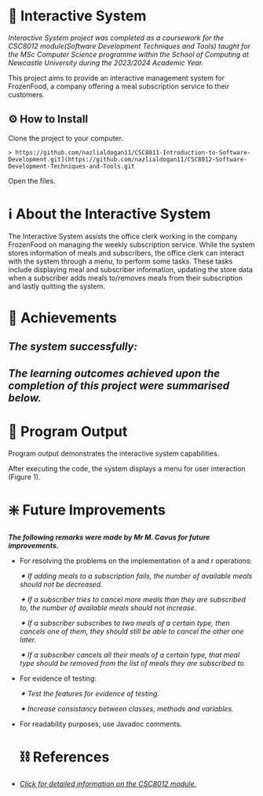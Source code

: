 # 🍜 Interactive System

*Interactive System project was completed as a coursework for the CSC8012 module(Software Development Techniques and Tools) taught for the MSc Computer Science programme within the School of Computing at Newcastle University during the 2023/2024 Academic Year.*

This project aims to provide an interactive management system for FrozenFood, a company offering a meal subscription service to their customers.

## ⚙️ How to Install 

Clone the project to your computer.

```
> https://github.com/nazlialdogan11/CSC8011-Introduction-to-Software-Development.git](https://github.com/nazlialdogan11/CSC8012-Software-Development-Techniques-and-Tools.git
```

Open the files.

# ℹ About the Interactive System

The Interactive System assists the office clerk working in the company FrozenFood on managing the weekly subscription service. While the system stores information of meals and subscribers, the office clerk can interact with the system through a menu, to perform some tasks. These tasks include displaying meal and subscriber information, updating the store data when a subscriber adds meals to/removes meals from their subscription and lastly quitting the system.

# 🔖 Achievements

***The system successfully:***
- 
  
***The learning outcomes achieved upon the completion of this project were summarised below.***
- 

# 📄 Program Output

Program output demonstrates the interactive system capabilities.

After executing the code, the system displays a menu for user interaction (Figure 1).

# ❇️ Future Improvements

***The following remarks were made by Mr M. Cavus for future improvements.***

- For resolving the problems on the implementation of a and r operations:

    _✦ If adding meals to a subscription fails, the number of available meals should not be decreased._
  
    _✦ If a subscriber tries to cancel more meals than they are subscribed to, the number of available
meals should not increase._

    _✦ If a subscriber subscribes to two meals of a certain type, then cancels one of them, they should
still be able to cancel the other one later._

    _✦ If a subscriber cancels all their meals of a certain type, that meal type should be removed from
the list of meals they are subscribed to._

- For evidence of testing:

  _✦ Test the features for evidence of testing._

  _✦ Increase consistancy between classes, methods and variables._

- For readability purposes, use Javadoc comments.

  # ⛓️ References

- [*Click for detailed information on the CSC8012 module.*](https://www.ncl.ac.uk/module-catalogue/module.php?code=CSC8012)
  

